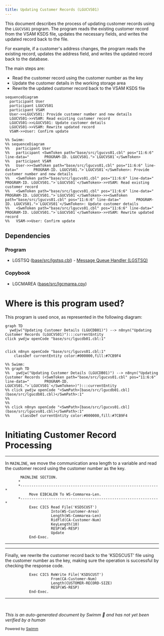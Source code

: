 ```yaml
---
title: Updating Customer Records (LGUCVS01)
---
```

This document describes the process of updating customer records using the <SwmToken path="base/src/lgucvs01.cbl" pos="11:6:6" line-data="       PROGRAM-ID. LGUCVS01.">`LGUCVS01`</SwmToken> program. The program reads the existing customer record from the VSAM KSDS file, updates the necessary fields, and writes the updated record back to the file.

For example, if a customer's address changes, the program reads the existing record, updates the address field, and writes the updated record back to the database.

The main steps are:

- Read the customer record using the customer number as the key
- Update the customer details in the working storage area
- Rewrite the updated customer record back to the VSAM KSDS file

```mermaid
sequenceDiagram
  participant User
  participant LGUCVS01
  participant VSAM
  User->>LGUCVS01: Provide customer number and new details
  LGUCVS01->>VSAM: Read existing customer record
  LGUCVS01->>LGUCVS01: Update customer details
  LGUCVS01->>VSAM: Rewrite updated record
  VSAM->>User: Confirm update

%% Swimm:
%% sequenceDiagram
%%   participant User
%%   participant <SwmToken path="base/src/lgucvs01.cbl" pos="11:6:6" line-data="       PROGRAM-ID. LGUCVS01.">`LGUCVS01`</SwmToken>
%%   participant VSAM
%%   User->><SwmToken path="base/src/lgucvs01.cbl" pos="11:6:6" line-data="       PROGRAM-ID. LGUCVS01.">`LGUCVS01`</SwmToken>: Provide customer number and new details
%%   <SwmToken path="base/src/lgucvs01.cbl" pos="11:6:6" line-data="       PROGRAM-ID. LGUCVS01.">`LGUCVS01`</SwmToken>->>VSAM: Read existing customer record
%%   <SwmToken path="base/src/lgucvs01.cbl" pos="11:6:6" line-data="       PROGRAM-ID. LGUCVS01.">`LGUCVS01`</SwmToken>->><SwmToken path="base/src/lgucvs01.cbl" pos="11:6:6" line-data="       PROGRAM-ID. LGUCVS01.">`LGUCVS01`</SwmToken>: Update customer details
%%   <SwmToken path="base/src/lgucvs01.cbl" pos="11:6:6" line-data="       PROGRAM-ID. LGUCVS01.">`LGUCVS01`</SwmToken>->>VSAM: Rewrite updated record
%%   VSAM->>User: Confirm update
```

## Dependencies

### Program

- LGSTSQ (<SwmPath>[base/src/lgstsq.cbl](base/src/lgstsq.cbl)</SwmPath>) - <SwmLink doc-title="Message Queue Handler (LGSTSQ)">[Message Queue Handler (LGSTSQ)](/.swm/message-queue-handler-lgstsq.e7y8uelv.sw.md)</SwmLink>

### Copybook

- LGCMAREA (<SwmPath>[base/src/lgcmarea.cpy](base/src/lgcmarea.cpy)</SwmPath>)

# Where is this program used?

This program is used once, as represented in the following diagram:

```mermaid
graph TD
  ywdjw("Updating Customer Details (LGUCDB01)") --> n8nyn("Updating Customer Records (LGUCVS01)"):::currentEntity
click ywdjw openCode "base/src/lgucdb01.cbl:1"
  
  
click n8nyn openCode "base/src/lgucvs01.cbl:1"
    classDef currentEntity color:#000000,fill:#7CB9F4

%% Swimm:
%% graph TD
%%   ywdjw("Updating Customer Details (LGUCDB01)") --> n8nyn("Updating Customer Records (<SwmToken path="base/src/lgucvs01.cbl" pos="11:6:6" line-data="       PROGRAM-ID. LGUCVS01.">`LGUCVS01`</SwmToken>)"):::currentEntity
%% click ywdjw openCode "<SwmPath>[base/src/lgucdb01.cbl](base/src/lgucdb01.cbl)</SwmPath>:1"
%%   
%%   
%% click n8nyn openCode "<SwmPath>[base/src/lgucvs01.cbl](base/src/lgucvs01.cbl)</SwmPath>:1"
%%     classDef currentEntity color:#000000,fill:#7CB9F4
```

# Initiating Customer Record Processing

<SwmSnippet path="/base/src/lgucvs01.cbl" line="64">

---

In <SwmToken path="base/src/lgucvs01.cbl" pos="64:1:1" line-data="       MAINLINE SECTION.">`MAINLINE`</SwmToken>, we move the communication area length to a variable and read the customer record using the customer number as the key.

```cobol
       MAINLINE SECTION.
      *
      *---------------------------------------------------------------*
           Move EIBCALEN To WS-Commarea-Len.
      *---------------------------------------------------------------*
           Exec CICS Read File('KSDSCUST')
                     Into(WS-Customer-Area)
                     Length(WS-Commarea-Len)
                     Ridfld(CA-Customer-Num)
                     KeyLength(10)
                     RESP(WS-RESP)
                     Update
           End-Exec.
```

---

</SwmSnippet>

<SwmSnippet path="/base/src/lgucvs01.cbl" line="85">

---

Finally, we rewrite the customer record back to the 'KSDSCUST' file using the customer number as the key, making sure the operation is successful by checking the response code.

```cobol
           Exec CICS ReWrite File('KSDSCUST')
                     From(CA-Customer-Num)
                     Length(CUSTOMER-RECORD-SIZE)
                     RESP(WS-RESP)
           End-Exec.
```

---

</SwmSnippet>

&nbsp;

*This is an auto-generated document by Swimm 🌊 and has not yet been verified by a human*

<SwmMeta version="3.0.0" repo-id="Z2l0aHViJTNBJTNBa3luZHJ5bC1jaWNzLWdlbmFwcCUzQSUzQVN3aW1tLURlbW8=" repo-name="kyndryl-cics-genapp"><sup>Powered by [Swimm](/)</sup></SwmMeta>

